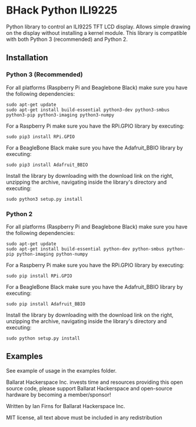 # BHack Python ILI9225

Python library to control an ILI9225 TFT LCD display. Allows simple drawing on the display without installing a kernel module.
This library is compatible with both Python 3 (recommended) and Python 2.

## Installation

### Python 3 (Recommended)

For all platforms (Raspberry Pi and Beaglebone Black) make sure you have the following dependencies:
```
sudo apt-get update
sudo apt-get install build-essential python3-dev python3-smbus python3-pip python3-imaging python3-numpy
```

For a Raspberry Pi make sure you have the RPi.GPIO library by executing:

```
sudo pip3 install RPi.GPIO
```

For a BeagleBone Black make sure you have the Adafruit_BBIO library by executing:

```
sudo pip3 install Adafruit_BBIO
```

Install the library by downloading with the download link on the right, unzipping the archive, navigating inside the library's directory and executing:

```
sudo python3 setup.py install
```

### Python 2

For all platforms (Raspberry Pi and Beaglebone Black) make sure you have the following dependencies:
```
sudo apt-get update
sudo apt-get install build-essential python-dev python-smbus python-pip python-imaging python-numpy
```

For a Raspberry Pi make sure you have the RPi.GPIO library by executing:

```
sudo pip install RPi.GPIO
```

For a BeagleBone Black make sure you have the Adafruit_BBIO library by executing:

```
sudo pip install Adafruit_BBIO
```

Install the library by downloading with the download link on the right, unzipping the archive, navigating inside the library's directory and executing:

```
sudo python setup.py install
```


## Examples

See example of usage in the examples folder.

Ballarat Hackerspace Inc. invests time and resources providing this open source code, please support Ballarat Hackerspace and open-source hardware by becoming a member/sponsor!

Written by Ian Firns for Ballarat Hackerspace Inc.

MIT license, all text above must be included in any redistribution
